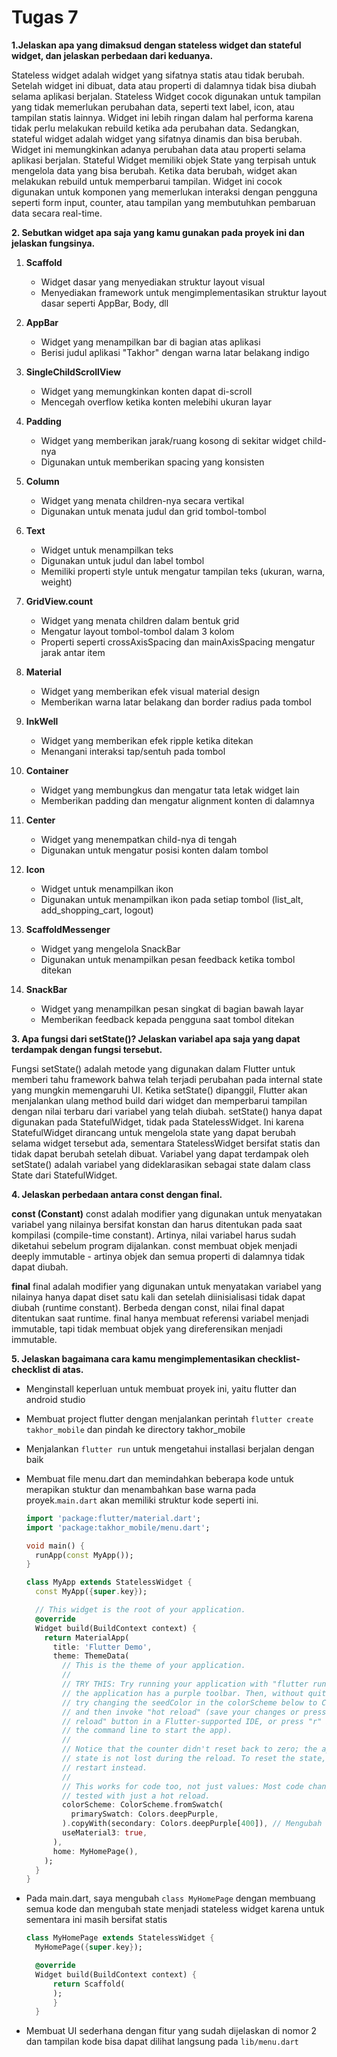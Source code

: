 # Tugas 7

**1.Jelaskan apa yang dimaksud dengan stateless widget dan stateful widget, dan jelaskan perbedaan dari keduanya.**

Stateless widget adalah widget yang sifatnya statis atau tidak berubah. Setelah widget ini dibuat, data atau properti di dalamnya tidak bisa diubah selama aplikasi berjalan. Stateless Widget cocok digunakan untuk tampilan yang tidak memerlukan perubahan data, seperti text label, icon, atau tampilan statis lainnya. Widget ini lebih ringan dalam hal performa karena tidak perlu melakukan rebuild ketika ada perubahan data. Sedangkan, stateful widget adalah widget yang sifatnya dinamis dan bisa berubah. Widget ini memungkinkan adanya perubahan data atau properti selama aplikasi berjalan. Stateful Widget memiliki objek State yang terpisah untuk mengelola data yang bisa berubah. Ketika data berubah, widget akan melakukan rebuild untuk memperbarui tampilan. Widget ini cocok digunakan untuk komponen yang memerlukan interaksi dengan pengguna seperti form input, counter, atau tampilan yang membutuhkan pembaruan data secara real-time.

**2. Sebutkan widget apa saja yang kamu gunakan pada proyek ini dan jelaskan fungsinya.**

1. **Scaffold**
   - Widget dasar yang menyediakan struktur layout visual 
   - Menyediakan framework untuk mengimplementasikan struktur layout dasar seperti AppBar, Body, dll

2. **AppBar**
   - Widget yang menampilkan bar di bagian atas aplikasi
   - Berisi judul aplikasi "Takhor" dengan warna latar belakang indigo

3. **SingleChildScrollView**
   - Widget yang memungkinkan konten dapat di-scroll
   - Mencegah overflow ketika konten melebihi ukuran layar

4. **Padding**
   - Widget yang memberikan jarak/ruang kosong di sekitar widget child-nya
   - Digunakan untuk memberikan spacing yang konsisten

5. **Column**
   - Widget yang menata children-nya secara vertikal
   - Digunakan untuk menata judul dan grid tombol-tombol

6. **Text**
   - Widget untuk menampilkan teks
   - Digunakan untuk judul dan label tombol
   - Memiliki properti style untuk mengatur tampilan teks (ukuran, warna, weight)

7. **GridView.count**
   - Widget yang menata children dalam bentuk grid
   - Mengatur layout tombol-tombol dalam 3 kolom
   - Properti seperti crossAxisSpacing dan mainAxisSpacing mengatur jarak antar item

8. **Material**
   - Widget yang memberikan efek visual material design
   - Memberikan warna latar belakang dan border radius pada tombol

9. **InkWell**
   - Widget yang memberikan efek ripple ketika ditekan
   - Menangani interaksi tap/sentuh pada tombol

10. **Container**
    - Widget yang membungkus dan mengatur tata letak widget lain
    - Memberikan padding dan mengatur alignment konten di dalamnya

11. **Center**
    - Widget yang menempatkan child-nya di tengah
    - Digunakan untuk mengatur posisi konten dalam tombol

12. **Icon**
    - Widget untuk menampilkan ikon
    - Digunakan untuk menampilkan ikon pada setiap tombol (list_alt, add_shopping_cart, logout)

13. **ScaffoldMessenger**
    - Widget yang mengelola SnackBar
    - Digunakan untuk menampilkan pesan feedback ketika tombol ditekan

14. **SnackBar**
    - Widget yang menampilkan pesan singkat di bagian bawah layar
    - Memberikan feedback kepada pengguna saat tombol ditekan

**3. Apa fungsi dari setState()? Jelaskan variabel apa saja yang dapat terdampak dengan fungsi tersebut.**

Fungsi setState() adalah metode yang digunakan dalam Flutter untuk memberi tahu framework bahwa telah terjadi perubahan pada internal state yang mungkin memengaruhi UI. Ketika setState() dipanggil, Flutter akan menjalankan ulang method build dari widget dan memperbarui tampilan dengan nilai terbaru dari variabel yang telah diubah.
setState() hanya dapat digunakan pada StatefulWidget, tidak pada StatelessWidget. Ini karena StatefulWidget dirancang untuk mengelola state yang dapat berubah selama widget tersebut ada, sementara StatelessWidget bersifat statis dan tidak dapat berubah setelah dibuat. Variabel yang dapat terdampak oleh setState() adalah variabel yang dideklarasikan sebagai state dalam class State dari StatefulWidget. 

**4. Jelaskan perbedaan antara const dengan final.**

**const (Constant)**
const adalah modifier yang digunakan untuk menyatakan variabel yang nilainya bersifat konstan dan harus ditentukan pada saat kompilasi (compile-time constant). Artinya, nilai variabel harus sudah diketahui sebelum program dijalankan. const membuat objek menjadi deeply immutable - artinya objek dan semua properti di dalamnya tidak dapat diubah.

**final**
final adalah modifier yang digunakan untuk menyatakan variabel yang nilainya hanya dapat diset satu kali dan setelah diinisialisasi tidak dapat diubah (runtime constant). Berbeda dengan const, nilai final dapat ditentukan saat runtime. final hanya membuat referensi variabel menjadi immutable, tapi tidak membuat objek yang direferensikan menjadi immutable.


**5. Jelaskan bagaimana cara kamu mengimplementasikan checklist-checklist di atas.**

- Menginstall keperluan untuk membuat proyek ini, yaitu flutter dan android studio
- Membuat project flutter dengan menjalankan perintah ```flutter create takhor_mobile``` dan pindah ke directory takhor_mobile
- Menjalankan ```flutter run``` untuk mengetahui installasi berjalan dengan baik
- Membuat file menu.dart dan memindahkan beberapa kode untuk merapikan stuktur dan menambahkan base warna pada proyek.```main.dart``` akan memiliki struktur kode seperti ini. 
  ```dart
  import 'package:flutter/material.dart';
  import 'package:takhor_mobile/menu.dart';
  
  void main() {
    runApp(const MyApp());
  }
  
  class MyApp extends StatelessWidget {
    const MyApp({super.key});
  
    // This widget is the root of your application.
    @override
    Widget build(BuildContext context) {
      return MaterialApp(
        title: 'Flutter Demo',
        theme: ThemeData(
          // This is the theme of your application.
          //
          // TRY THIS: Try running your application with "flutter run". You'll see
          // the application has a purple toolbar. Then, without quitting the app,
          // try changing the seedColor in the colorScheme below to Colors.green
          // and then invoke "hot reload" (save your changes or press the "hot
          // reload" button in a Flutter-supported IDE, or press "r" if you used
          // the command line to start the app).
          //
          // Notice that the counter didn't reset back to zero; the application
          // state is not lost during the reload. To reset the state, use hot
          // restart instead.
          //
          // This works for code too, not just values: Most code changes can be
          // tested with just a hot reload.
          colorScheme: ColorScheme.fromSwatch(
            primarySwatch: Colors.deepPurple,
          ).copyWith(secondary: Colors.deepPurple[400]), // Mengubah warna color
          useMaterial3: true,
        ),
        home: MyHomePage(),
      );
    }
  }
  ```
- Pada main.dart, saya mengubah ```class MyHomePage``` dengan membuang semua kode dan mengubah state menjadi stateless widget karena untuk sementara ini masih bersifat statis
  ```dart
  class MyHomePage extends StatelessWidget {
    MyHomePage({super.key});

    @override
    Widget build(BuildContext context) {
    	return Scaffold(
    	);
        }
    }
  ```
  
- Membuat UI sederhana dengan fitur yang sudah dijelaskan di nomor 2 dan tampilan kode bisa dapat dilihat langsung pada ```lib/menu.dart```

